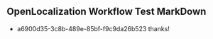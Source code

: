 ## OpenLocalization Workflow Test MarkDown
* a6900d35-3c8b-489e-85bf-f9c9da26b523 thanks!

<!--HONumber=Aug16_HO5-->


